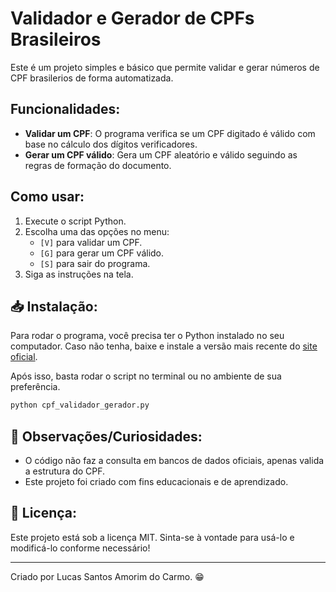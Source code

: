 # Validador e Gerador de CPFs Brasileiros

Este é um projeto simples e básico que permite validar e gerar números de CPF brasilerios de forma automatizada.

## Funcionalidades:

- **Validar um CPF**: O programa verifica se um CPF digitado é válido com base no cálculo dos dígitos verificadores.
- **Gerar um CPF válido**: Gera um CPF aleatório e válido seguindo as regras de formação do documento.

## Como usar:

1. Execute o script Python.
2. Escolha uma das opções no menu:
   - `[V]` para validar um CPF.
   - `[G]` para gerar um CPF válido.
   - `[S]` para sair do programa.
3. Siga as instruções na tela.

## 📥 Instalação:

Para rodar o programa, você precisa ter o Python instalado no seu computador. Caso não tenha, baixe e instale a versão mais recente do [site oficial](https://www.python.org/downloads/).

Após isso, basta rodar o script no terminal ou no ambiente de sua preferência.

```sh
python cpf_validador_gerador.py
```

## 🚩 Observações/Curiosidades:

- O código não faz a consulta em bancos de dados oficiais, apenas valida a estrutura do CPF.
- Este projeto foi criado com fins educacionais e de aprendizado.

## 📜 Licença:

Este projeto está sob a licença MIT. Sinta-se à vontade para usá-lo e modificá-lo conforme necessário!

---
Criado por Lucas Santos Amorim do Carmo. 😁

